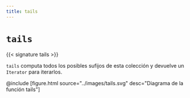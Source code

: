 ```yaml
---
title: tails
---
```


# `tails`

{{< signature tails >}}

`tails` computa todos los posibles sufijos de esta colección y devuelve un `Iterator` para iterarlos.

@include [figure.html source="../images/tails.svg" desc="Diagrama de la función tails"]
